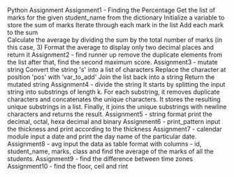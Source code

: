 Python Assignment 
Assignment1 - Finding the Percentage Get the list of marks for the given student_name from the dictionary Initialize a variable to store the sum of marks 
              Iterate through each mark in the list Add each mark to the sum  
              Calculate the average by dividing the sum by the total number of marks (in this case, 3) Format the average to display only two decimal places and return it
Assignment2 - find runner up remove the duplicate elements from the list after that, find the second maximum score.
Assignment3 - mutate string Convert the string 's' into a list of characters Replace the character at position 'pos' with 'var_to_add' 
              Join the list back into a string Return the mutated string
Assignment4 - divide the string It starts by splitting the input string into substrings of length k.
              For each substring, it removes duplicate characters and concatenates the unique characters. 
              It stores the resulting unique substrings in a list. Finally, it joins the unique substrings with newline characters and returns the result.
Assignment5 - string format print the decimal, octal, hexa decimal and binary
Assignment6 - print_pattern input the thickness and print according to the thickness
Assignment7 - calendar module input a date and print the day name of the particular date.
Assignment8 - avg input the data as table format with columns - id, student_name, marks, class and find the average of the marks of all the students.
Assignment9 - find the difference between time zones
Assignment10 - find the floor, ceil and rint
